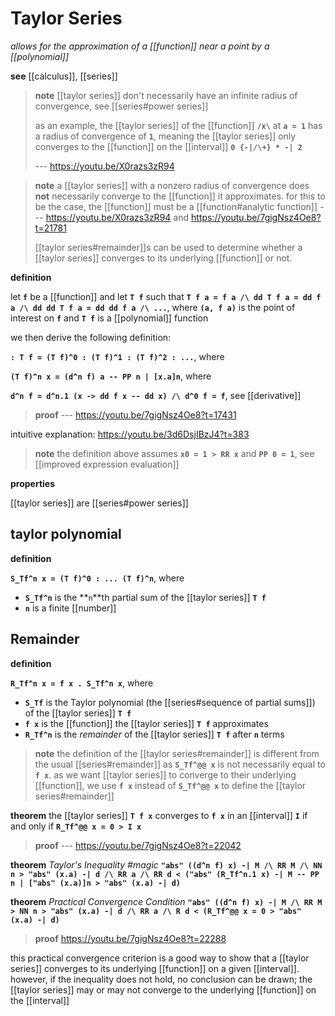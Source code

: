 # Taylor Series

_allows for the approximation of a [[function]] near a point by a [[polynomial]]_

**see** [[calculus]], [[series]]

> **note** [[taylor series]] don't necessarily have an infinite radius of convergence, see [[series#power series]]
>
> as an example, the [[taylor series]] of the [[function]] **`/x\`** at **`a = 1`** has a radius of convergence of **`1`**, meaning the [[taylor series]] only converges to the [[function]] on the [[interval]] **`0 {-|/\+} * -| 2`**
>
> --- <https://youtu.be/X0razs3zR94>

> **note** a [[taylor series]] with a nonzero radius of convergence does **not** necessarily converge to the [[function]] it approximates. for this to be the case, the [[function]] must be a [[function#analytic function]] --- <https://youtu.be/X0razs3zR94> and <https://youtu.be/7gigNsz4Oe8?t=21781>
>
> [[taylor series#remainder]]s can be used to determine whether a [[taylor series]] converges to its underlying [[function]] or not.

**definition**

let **`f`** be a [[function]] and let **`T f`** such that **`T f a = f a /\ dd T f a = dd f a /\ dd dd T f a = dd dd f a /\ ...`**, where **`(a, f a)`** is the point of interest on **`f`** and **`T f`** is a [[polynomial]] function

we then derive the following definition:

**`: T f = (T f)^0 : (T f)^1 : (T f)^2 : ...`**, where

**`(T f)^n x = (d^n f) a -- PP n | [x.a]n`**, where

**`d^n f = d^n.1 (x -> dd f x -- dd x) /\ d^0 f = f`**, see [[derivative]]

> **proof** --- <https://youtu.be/7gigNsz4Oe8?t=17431>

intuitive explanation: <https://youtu.be/3d6DsjIBzJ4?t=383>

> **note** the definition above assumes **`x0 = 1 > RR x`** and **`PP 0 = 1`**, see [[improved expression evaluation]]

**properties**

[[taylor series]] are [[series#power series]]

## taylor polynomial

**definition**

**`S_Tf^n x = (T f)^0 : ... (T f)^n`**, where

- **`S_Tf^n`** is the **`n`**th partial sum of the [[taylor series]] **`T f`**
- **`n`** is a finite [[number]]

## Remainder

**definition**

**`R_Tf^n x = f x . S_Tf^n x`**, where

- **`S_Tf`** is the Taylor polynomial (the [[series#sequence of partial sums]]) of the [[taylor series]] **`T f`**
- **`f x`** is the [[function]] the [[taylor series]] **`T f`** approximates
- **`R_Tf^n`** is the _remainder_ of the [[taylor series]] **`T f`** after **`n`** terms

> **note** the definition of the [[taylor series#remainder]] is different from the usual [[series#remainder]] as **`S_Tf^@@ x`** is not necessarily equal to **`f x`**. as we want [[taylor series]] to converge to their underlying [[function]], we use **`f x`** instead of **`S_Tf^@@ x`** to define the [[taylor series#remainder]]

**theorem** the [[taylor series]] **`T f x`** converges to **`f x`** in an [[interval]] **`I`** if and only if **`R_Tf^@@ x = 0 > I x`**

> **proof** --- <https://youtu.be/7gigNsz4Oe8?t=22042>

**theorem** _Taylor's Inequality #magic_ **`"abs" ((d^n f) x) -| M /\ RR M /\ NN n > "abs" (x.a) -| d /\ RR a /\ RR d < ("abs" (R_Tf^n.1 x) -| M -- PP n | ["abs" (x.a)]n > "abs" (x.a) -| d)`**

**theorem** _Practical Convergence Condition_ **`"abs" ((d^n f) x) -| M /\ RR M > NN n > "abs" (x.a) -| d /\ RR a /\ R d < (R_Tf^@@ x = 0 > "abs" (x.a) -| d)`**

> **proof** <https://youtu.be/7gigNsz4Oe8?t=22288>

this practical convergence criterion is a good way to show that a [[taylor series]] converges to its underlying [[function]] on a given [[interval]]. however, if the inequality does not hold, no conclusion can be drawn; the [[taylor series]] may or may not converge to the underlying [[function]] on the [[interval]]
